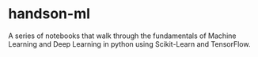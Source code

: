 # handson-ml
A series of notebooks that walk through the fundamentals of Machine Learning and Deep Learning in python using Scikit-Learn and TensorFlow.
